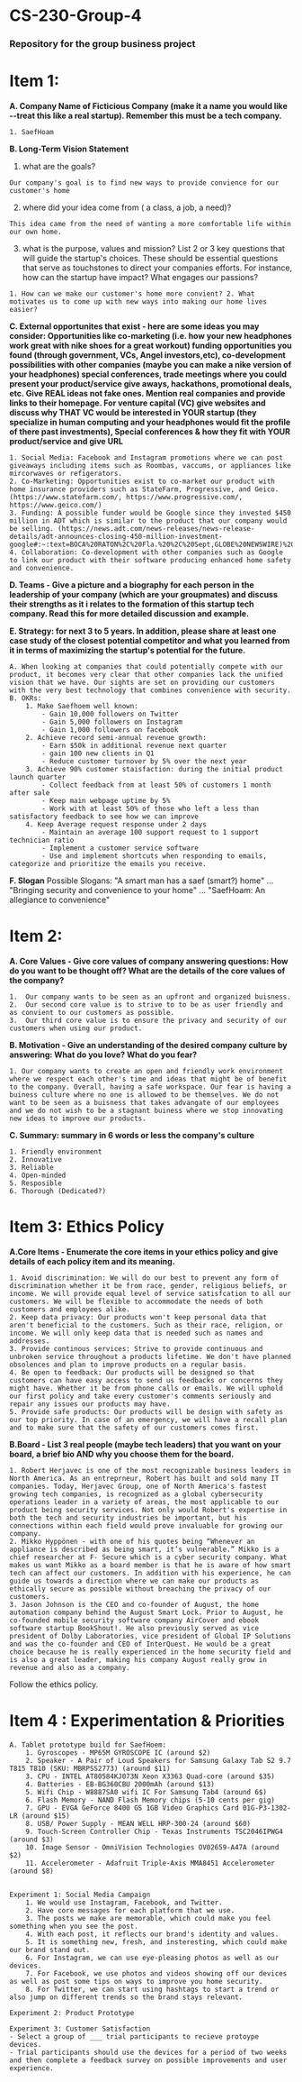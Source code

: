 # CS-230-Group-4
### Repository for the group business project
# Item 1:
**A. Company Name of Ficticious Company (make it a name you would like --treat this like a real startup). Remember this must be a tech company.**
    
    1. SaefHoam
    
**B. Long-Term Vision Statement**
   
   1. what are the goals?
    
    Our company's goal is to find new ways to provide convience for our customer's home 
   
   2. where did your idea come from ( a class, a job, a need)?
      
    This idea came from the need of wanting a more comfortable life within our own home. 
    
   3. what is the purpose, values and mission? List 2 or 3 key questions that will guide the startup's choices. These should be essential questions that serve as touchstones to direct your companies efforts. For instance, how can the startup have impact? What engages our passions?
   
    1. How can we make our customer's home more convient? 2. What motivates us to come up with new ways into making our home lives easier? 
    
 **C. External opportunites that exist -
here are some ideas you may consider:
Opportunities like co-marketing (i.e. how your new headphones work great with nike shoes for a great workout)
funding opportunities you found (through government, VCs, Angel investors,etc), 
co-development possibilities with other companies  (maybe you can make a nike version of your headphones)
special conferences, trade meetings where you could present your product/service
give aways, hackathons, promotional deals, etc.
Give REAL ideas not fake ones.   Mention real companies and provide links to their homepage.   For venture capital (VC) give websites and discuss why THAT VC would be interested in YOUR startup (they specialize in human computing and your headphones would fit the profile of there past investments),  Special conferences & how they fit with YOUR product/service and give URL**

    1. Social Media: Facebook and Instagram promotions where we can post giveaways including items such as Roombas, vaccums, or appliances like mircorwaves or refigerators.
    2. Co-Marketing: Opportunities exist to co-market our product with home insurance providers such as StateFarm, Progressive, and Geico. (https://www.statefarm.com/, https://www.progressive.com/, https://www.geico.com/)
    3. Funding: A possible funder would be Google since they invested $450 million in ADT which is similar to the product that our company would be selling. (https://news.adt.com/news-releases/news-release-details/adt-announces-closing-450-million-investment-google#:~:text=BOCA%20RATON%2C%20Fla.%20%2C%20Sept,GLOBE%20NEWSWIRE)%20%2D%2D%20ADT%20Inc.). 
    4. Collaboration: Co-development with other companies such as Google to link our product with their software producing enhanced home safety and convenience.

**D. Teams - Give a picture and a biography for each person in the leadership of your company (which are your groupmates) and discuss their strengths as it i relates to the formation of this startup tech company. Read this for more detailed discussion and example.**



**E. Strategy: for next 3 to 5 years. In addition, please share at least one case study of the closest potential competitor and what you learned from it in terms of maximizing the startup's potential for the future.**
    
    A. When looking at companies that could potentially compete with our product, it becomes very clear that other companies lack the unified vision that we have. Our sights are set on providing our customers with the very best technology that combines convenience with security.
    B. OKRs:
        1. Make Saefhoem well known:
            - Gain 10,000 followers on Twitter
            - Gain 5,000 followers on Instagram
            - Gain 1,000 followers on facebook
        2. Achieve record semi-annual revenue growth:
            - Earn $50k in additional revenue next quarter
            - gain 100 new clients in Q1
            - Reduce customer turnover by 5% over the next year
        3. Achieve 90% customer staisfaction: during the initial product launch quarter
            - Collect feedback from at least 50% of customers 1 month after sale
            - Keep main webpage uptime by 5%
            - Work with at least 50% of those who left a less than satisfactory feedback to see how we can improve
        4. Keep Average request response under 2 days
            - Maintain an average 100 support request to 1 support technician ratio
            - Implement a customer service software
            - Use and implement shortcuts when responding to emails, categorize and prioritize the emails you receive.
**F. Slogan** Possible Slogans: 
"A smart man has a saef (smart?) home" ... "Bringing security and convenience to your home" ... "SaefHoam: An allegiance to convenience"

# Item 2:

**A. Core Values - Give core values of company answering questions: How do you want to be thought off? What are the details of the core values of the company?**

    1.  Our company wants to be seen as an upfront and organized buisness.
    2.  Our second core value is to strive to to be as user friendly and as convient to our customers as possible.
    3.  Our third core value is to ensure the privacy and security of our customers when using our product. 
**B. Motivation - Give an understanding of the desired company culture by answering: What do you love? What do you fear?**

    1. Our company wants to create an open and friendly work environment where we respect each other's time and ideas that might be of benefit to the company. Overall, having a safe workspace. Our fear is having a buiness culture where no one is allowed to be themselves. We do not want to be seen as a buisness that takes advangate of our employees and we do not wish to be a stagnant buiness where we stop innovating new ideas to improve our products.
**C. Summary: summary in 6 words or less the company's culture**

    1. Friendly environment
    2. Innovative
    3. Reliable
    4. Open-minded
    5. Resposible
    6. Thorough (Dedicated?)

# Item 3: Ethics Policy

**A.Core Items - Enumerate the core items in your ethics policy and give details of each policy item and its meaning.**

    1. Avoid discrimination: We will do our best to prevent any form of discrimination whether it be from race, gender, religious beliefs, or income. We will provide equal level of service satisfcation to all our customers. We will be flexible to accommodate the needs of both customers and employees alike.
    2. Keep data privacy: Our products won't keep personal data that aren't beneficial to the customers. Such as their race, religion, or income. We will only keep data that is needed such as names and addresses.
    3. Provide continous services: Strive to provide continuous and unbroken service throughout a products lifetime. We don't have planned obsolences and plan to improve products on a regular basis.
    4. Be open to feedback: Our products will be designed so that customers can have easy access to send us feedbacks or concerns they might have. Whether it be from phone calls or emails. We will uphold our first policy and take every customer's comments seriously and repair any issues our products may have. 
    5. Provide safe products: Our products will be design with safety as our top priority. In case of an emergency, we will have a recall plan and to make sure that the safety of our customers comes first.

**B.Board - List 3 real people (maybe tech leaders) that you want on your board, a brief bio AND why you choose them for the board.**

    1. Robert Herjavec is one of the most recognizable business leaders in North America. As an entreprneur, Robert has built and sold many IT companies. Today, Herjavec Group, one of North America's fastest growing tech companies, is recognized as a global cybersecurity operations leader in a variety of areas, the most applicable to our product being security services. Not only would Robert's expertise in both the tech and security industries be important, but his connections within each field would prove invaluable for growing our company.
    2. Mikko Hyppönen - with one of his quotes being “Whenever an appliance is described as being smart, it’s vulnerable.” Mikko is a chief researcher at F- Secure which is a cyber security company. What makes us want Mikko as a board member is that he is aware of how smart tech can affect our customers. In addition with his experience, he can guide us towards a direction where we can make our products as ethically secure as possible without breaching the privacy of our customers. 
    3. Jason Johnson is the CEO and co-founder of August, the home automation company behind the August Smart Lock. Prior to August, he co-founded mobile security software company AirCover and ebook software startup BookShout!. He also previously served as vice president of Dolby Laboratories, vice president of Global IP Solutions and was the co-founder and CEO of InterQuest. He would be a great choice because he is really experienced in the home security field and is also a great leader, making his company August really grow in revenue and also as a company.

Follow the ethics policy.

# Item 4 : Experimentation & Priorities

    A. Tablet prototype build for SaefHoem:
        1. Gyroscopes - MP65M GYROSCOPE IC (around $2)
        2. Speaker - A Pair of Loud Speakers for Samsung Galaxy Tab S2 9.7 T815 T810 (SKU: MBRPSS2773) (around $11)
        3. CPU - INTEL AT80584KJ073N Xeon X3363 Quad-core (around $35)
        4. Batteries - EB-BG360CBU 2000mAh (around $13)
        5. Wifi Chip - W8887SA0 wifi IC For Samsung Tab4 (around 6$)
        6. Flash Memory - NAND Flash Memory chips (5-10 cents per gig)
        7. GPU - EVGA GeForce 8400 GS 1GB Video Graphics Card 01G-P3-1302-LR (around $15)
        8. USB/ Power Supply - MEAN WELL HRP-300-24 (around $60)
        9. Touch-Screen Controller Chip - Texas Instruments TSC2046IPWG4 (around $3)
        10. Image Sensor - OmniVision Technologies OV02659-A47A (around $2)
        11. Accelerometer - Adafruit Triple-Axis MMA8451 Accelerometer (around $8)
 

    Experiment 1: Social Media Campaign
        1. We would use Instagram, Facebook, and Twitter.
        2. Have core messages for each platform that we use.
        3. The posts we make are memorable, which could make you feel something when you see the post.
        4. With each post, it reflects our brand's identity and values.
        5. It is something new, fresh, and insteresting, which could make our brand stand out.
        6. For Instagram, we can use eye-pleasing photos as well as our devices.
        7. For Facebook, we use photos and videos showing off our devices as well as post some tips on ways to improve you home security.
        8. For Twitter, we can start using hashtags to start a trend or also jump on different trends so the brand stays relevant.
    
    Experiment 2: Product Prototype
    
    Experiment 3: Customer Satisfaction
    - Select a group of ___ trial participants to recieve protoype devices.
    - Trial participants should use the devices for a period of two weeks and then complete a feedback survey on possible improvements and user experience.
